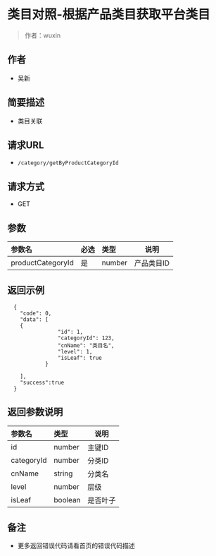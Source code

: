 # 类目对照-根据产品类目获取平台类目

> 作者：wuxin

## 作者
- 吴新

    
## 简要描述

- 类目关联

## 请求URL
- `/category/getByProductCategoryId`
  
## 请求方式
- GET 

## 参数

|参数名|必选|类型|说明|
|:----    |:---|:----- |-----   |
|productCategoryId |是  |number | 产品类目ID    |

## 返回示例 

``` 
  {
    "code": 0,
    "data": [
	{
				"id": 1,
				"categoryId": 123,
				"cnName": "类目名",
				"level": 1,
				"isLeaf": true
			}
	
	],
	"success":true
  }
```

## 返回参数说明 

|参数名|类型|说明|
|:-----  |:-----|-----                           |
|id  |number| 主键ID                           |
|categoryId  |number| 分类ID                           |
|cnName  |string| 分类名                           |
|level  |number| 层级                           |
|isLeaf  |boolean| 是否叶子                           |

## 备注 

- 更多返回错误代码请看首页的错误代码描述